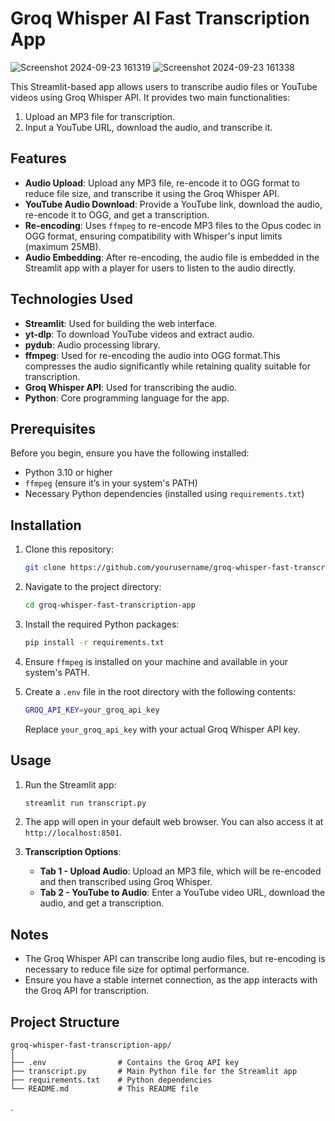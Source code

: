 
# Groq Whisper AI Fast Transcription App
![Screenshot 2024-09-23 161319](https://github.com/user-attachments/assets/ae0f4e84-50a2-4861-8994-7550ee3b7c28)
![Screenshot 2024-09-23 161338](https://github.com/user-attachments/assets/2e25e474-5b0b-4c45-9172-3c1b8f780788)





This Streamlit-based app allows users to transcribe audio files or YouTube videos using Groq Whisper API. It provides two main functionalities:
1. Upload an MP3 file for transcription.
2. Input a YouTube URL, download the audio, and transcribe it.

## Features

- **Audio Upload**: Upload any MP3 file, re-encode it to OGG format to reduce file size, and transcribe it using the Groq Whisper API.
- **YouTube Audio Download**: Provide a YouTube link, download the audio, re-encode it to OGG, and get a transcription.
- **Re-encoding**: Uses `ffmpeg` to re-encode MP3 files to the Opus codec in OGG format, ensuring compatibility with Whisper's input limits (maximum 25MB).
- **Audio Embedding**: After re-encoding, the audio file is embedded in the Streamlit app with a player for users to listen to the audio directly.

## Technologies Used

- **Streamlit**: Used for building the web interface.
- **yt-dlp**: To download YouTube videos and extract audio.
- **pydub**: Audio processing library.
- **ffmpeg**: Used for re-encoding the audio into OGG format.This compresses the audio significantly while retaining quality suitable for transcription.
- **Groq Whisper API**: Used for transcribing the audio.
- **Python**: Core programming language for the app.

## Prerequisites

Before you begin, ensure you have the following installed:

- Python 3.10 or higher
- `ffmpeg` (ensure it’s in your system's PATH)
- Necessary Python dependencies (installed using `requirements.txt`)

## Installation

1. Clone this repository:

   ```bash
   git clone https://github.com/yourusername/groq-whisper-fast-transcription-app.git
   ```

2. Navigate to the project directory:

   ```bash
   cd groq-whisper-fast-transcription-app
   ```

3. Install the required Python packages:

   ```bash
   pip install -r requirements.txt
   ```

4. Ensure `ffmpeg` is installed on your machine and available in your system's PATH.

5. Create a `.env` file in the root directory with the following contents:

   ```bash
   GROQ_API_KEY=your_groq_api_key
   ```

   Replace `your_groq_api_key` with your actual Groq Whisper API key.

## Usage

1. Run the Streamlit app:

   ```bash
   streamlit run transcript.py
   ```

2. The app will open in your default web browser. You can also access it at `http://localhost:8501`.

3. **Transcription Options**:
   - **Tab 1 - Upload Audio**: Upload an MP3 file, which will be re-encoded and then transcribed using Groq Whisper.
   - **Tab 2 - YouTube to Audio**: Enter a YouTube video URL, download the audio, and get a transcription.



## Notes

- The Groq Whisper API can transcribe long audio files, but re-encoding is necessary to reduce file size for optimal performance.
- Ensure you have a stable internet connection, as the app interacts with the Groq API for transcription.

## Project Structure

```
groq-whisper-fast-transcription-app/
│
├── .env                # Contains the Groq API key
├── transcript.py       # Main Python file for the Streamlit app
├── requirements.txt    # Python dependencies
└── README.md           # This README file
```
.
